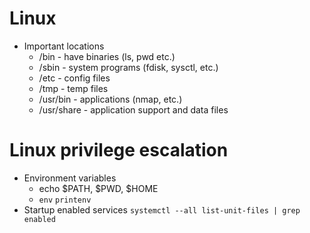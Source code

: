 # Linux 
- Important locations
  - /bin - have binaries (ls, pwd etc.)
  - /sbin - system programs (fdisk, sysctl, etc.)
  - /etc - config files
  - /tmp - temp files
  - /usr/bin - applications (nmap, etc.)
  - /usr/share - application support and data files

# Linux privilege escalation
- Environment variables
  - echo $PATH, $PWD, $HOME
  - `env` `printenv`
- Startup enabled services `systemctl --all list-unit-files | grep enabled`
